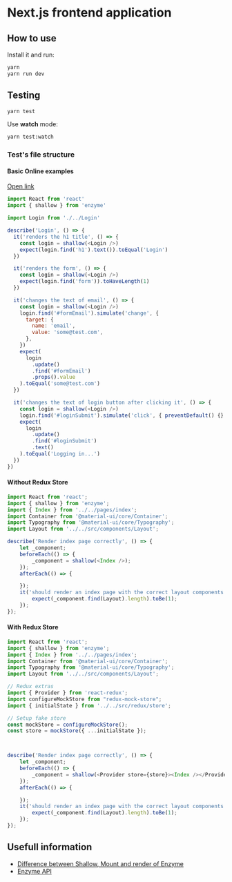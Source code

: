 # Next.js frontend application

## How to use

Install it and run:

```sh
yarn
yarn run dev
```

## Testing

```sh
yarn test
```

Use **watch** mode:

```sh
yarn test:watch
```

### Test's file structure

#### Basic Online examples

[Open link](https://github.com/zeit/next.js/blob/canary/examples/with-jest-typescript/src/modules/auth/__tests__/Login.test.tsx)

```javascript
import React from 'react'
import { shallow } from 'enzyme'

import Login from './../Login'

describe('Login', () => {
  it('renders the h1 title', () => {
    const login = shallow(<Login />)
    expect(login.find('h1').text()).toEqual('Login')
  })

  it('renders the form', () => {
    const login = shallow(<Login />)
    expect(login.find('form')).toHaveLength(1)
  })

  it('changes the text of email', () => {
    const login = shallow(<Login />)
    login.find('#formEmail').simulate('change', {
      target: {
        name: 'email',
        value: 'some@test.com',
      },
    })
    expect(
      login
        .update()
        .find('#formEmail')
        .props().value
    ).toEqual('some@test.com')
  })

  it('changes the text of login button after clicking it', () => {
    const login = shallow(<Login />)
    login.find('#loginSubmit').simulate('click', { preventDefault() {} })
    expect(
      login
        .update()
        .find('#loginSubmit')
        .text()
    ).toEqual('Logging in...')
  })
})
```

#### Without Redux Store

```javascript
import React from 'react';
import { shallow } from 'enzyme';
import { Index } from '../../pages/index';
import Container from '@material-ui/core/Container';
import Typography from '@material-ui/core/Typography';
import Layout from '../../src/components/Layout';

describe('Render index page correctly', () => {
    let _component;
    beforeEach(() => {
        _component = shallow(<Index />);
    });
    afterEach(() => {

    });
    it('should render an index page with the correct layout components', () => {
        expect(_component.find(Layout).length).toBe(1);
    });
});
```

#### With Redux Store

```javascript
import React from 'react';
import { shallow } from 'enzyme';
import { Index } from '../../pages/index';
import Container from '@material-ui/core/Container';
import Typography from '@material-ui/core/Typography';
import Layout from '../../src/components/Layout';

// Redux extras
import { Provider } from 'react-redux';
import configureMockStore from "redux-mock-store";
import { initialState } from '../../src/redux/store';

// Setup fake store
const mockStore = configureMockStore();
const store = mockStore({ ...initialState });



describe('Render index page correctly', () => {
    let _component;
    beforeEach(() => {
        _component = shallow(<Provider store={store}><Index /></Provider>);
    });
    afterEach(() => {

    });
    it('should render an index page with the correct layout components', () => {
        expect(_component.find(Layout).length).toBe(1);
    });
});
```


## Usefull information

* [Difference between Shallow, Mount and render of Enzyme](https://gist.github.com/fokusferit/e4558d384e4e9cab95d04e5f35d4f913)
* [Enzyme API](https://airbnb.io/enzyme/docs/api/)

